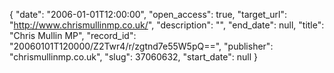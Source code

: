 {
  "date": "2006-01-01T12:00:00", 
  "open_access": true, 
  "target_url": "http://www.chrismullinmp.co.uk/", 
  "description": "", 
  "end_date": null, 
  "title": "Chris Mullin MP", 
  "record_id": "20060101T120000/Z2Twr4/r/zgtnd7e55W5pQ==", 
  "publisher": "chrismullinmp.co.uk", 
  "slug": 37060632, 
  "start_date": null
}

